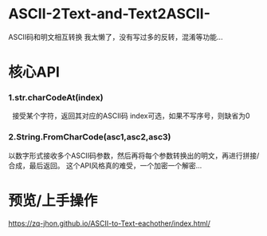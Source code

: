 # ASCII-2Text-and-Text2ASCII-
ASCII码和明文相互转换
我太懒了，没有写过多的反转，混淆等功能...

<h1>核心API</h1>

<h3>1.str.charCodeAt(index)  </h3>
  
接受某个字符，返回其对应的ASCII码
index可选，如果不写序号，则缺省为0

<h3>2.String.FromCharCode(asc1,asc2,asc3)</h3>
以数字形式接收多个ASCII码参数，然后再将每个参数转换出的明文，再进行拼接/合成，最后返回。
这个API风格真的难受，一个加密一个解密...


<h1>预览/上手操作</h1>
<a href="https://zq-jhon.github.io/ASCII-to-Text-eachother/index.html/">https://zq-jhon.github.io/ASCII-to-Text-eachother/index.html/</a>
